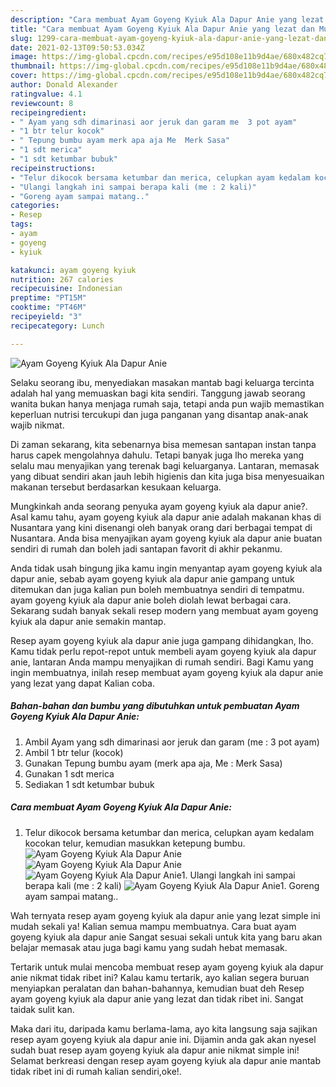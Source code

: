 ```yaml
---
description: "Cara membuat Ayam Goyeng Kyiuk Ala Dapur Anie yang lezat dan Mudah Dibuat"
title: "Cara membuat Ayam Goyeng Kyiuk Ala Dapur Anie yang lezat dan Mudah Dibuat"
slug: 1299-cara-membuat-ayam-goyeng-kyiuk-ala-dapur-anie-yang-lezat-dan-mudah-dibuat
date: 2021-02-13T09:50:53.034Z
image: https://img-global.cpcdn.com/recipes/e95d108e11b9d4ae/680x482cq70/ayam-goyeng-kyiuk-ala-dapur-anie-foto-resep-utama.jpg
thumbnail: https://img-global.cpcdn.com/recipes/e95d108e11b9d4ae/680x482cq70/ayam-goyeng-kyiuk-ala-dapur-anie-foto-resep-utama.jpg
cover: https://img-global.cpcdn.com/recipes/e95d108e11b9d4ae/680x482cq70/ayam-goyeng-kyiuk-ala-dapur-anie-foto-resep-utama.jpg
author: Donald Alexander
ratingvalue: 4.1
reviewcount: 8
recipeingredient:
- " Ayam yang sdh dimarinasi aor jeruk dan garam me  3 pot ayam"
- "1 btr telur kocok"
- " Tepung bumbu ayam merk apa aja Me  Merk Sasa"
- "1 sdt merica"
- "1 sdt ketumbar bubuk"
recipeinstructions:
- "Telur dikocok bersama ketumbar dan merica, celupkan ayam kedalam kocokan telur, kemudian masukkan ketepung bumbu."
- "Ulangi langkah ini sampai berapa kali (me : 2 kali)"
- "Goreng ayam sampai matang.."
categories:
- Resep
tags:
- ayam
- goyeng
- kyiuk

katakunci: ayam goyeng kyiuk 
nutrition: 267 calories
recipecuisine: Indonesian
preptime: "PT15M"
cooktime: "PT46M"
recipeyield: "3"
recipecategory: Lunch

---
```



![Ayam Goyeng Kyiuk Ala Dapur Anie](https://img-global.cpcdn.com/recipes/e95d108e11b9d4ae/680x482cq70/ayam-goyeng-kyiuk-ala-dapur-anie-foto-resep-utama.jpg)

Selaku seorang ibu, menyediakan masakan mantab bagi keluarga tercinta adalah hal yang memuaskan bagi kita sendiri. Tanggung jawab seorang  wanita bukan hanya menjaga rumah saja, tetapi anda pun wajib memastikan keperluan nutrisi tercukupi dan juga panganan yang disantap anak-anak wajib nikmat.

Di zaman  sekarang, kita sebenarnya bisa memesan santapan instan tanpa harus capek mengolahnya dahulu. Tetapi banyak juga lho mereka yang selalu mau menyajikan yang terenak bagi keluarganya. Lantaran, memasak yang dibuat sendiri akan jauh lebih higienis dan kita juga bisa menyesuaikan makanan tersebut berdasarkan kesukaan keluarga. 



Mungkinkah anda seorang penyuka ayam goyeng kyiuk ala dapur anie?. Asal kamu tahu, ayam goyeng kyiuk ala dapur anie adalah makanan khas di Nusantara yang kini disenangi oleh banyak orang dari berbagai tempat di Nusantara. Anda bisa menyajikan ayam goyeng kyiuk ala dapur anie buatan sendiri di rumah dan boleh jadi santapan favorit di akhir pekanmu.

Anda tidak usah bingung jika kamu ingin menyantap ayam goyeng kyiuk ala dapur anie, sebab ayam goyeng kyiuk ala dapur anie gampang untuk ditemukan dan juga kalian pun boleh membuatnya sendiri di tempatmu. ayam goyeng kyiuk ala dapur anie boleh diolah lewat berbagai cara. Sekarang sudah banyak sekali resep modern yang membuat ayam goyeng kyiuk ala dapur anie semakin mantap.

Resep ayam goyeng kyiuk ala dapur anie juga gampang dihidangkan, lho. Kamu tidak perlu repot-repot untuk membeli ayam goyeng kyiuk ala dapur anie, lantaran Anda mampu menyajikan di rumah sendiri. Bagi Kamu yang ingin membuatnya, inilah resep membuat ayam goyeng kyiuk ala dapur anie yang lezat yang dapat Kalian coba.

<!--inarticleads1-->

##### Bahan-bahan dan bumbu yang dibutuhkan untuk pembuatan Ayam Goyeng Kyiuk Ala Dapur Anie:

1. Ambil  Ayam yang sdh dimarinasi aor jeruk dan garam (me : 3 pot ayam)
1. Ambil 1 btr telur (kocok)
1. Gunakan  Tepung bumbu ayam (merk apa aja, Me : Merk Sasa)
1. Gunakan 1 sdt merica
1. Sediakan 1 sdt ketumbar bubuk




<!--inarticleads2-->

##### Cara membuat Ayam Goyeng Kyiuk Ala Dapur Anie:

1. Telur dikocok bersama ketumbar dan merica, celupkan ayam kedalam kocokan telur, kemudian masukkan ketepung bumbu.
<img src="https://img-global.cpcdn.com/steps/bbe7bf86de9fa5de/160x128cq70/ayam-goyeng-kyiuk-ala-dapur-anie-langkah-memasak-1-foto.jpg" alt="Ayam Goyeng Kyiuk Ala Dapur Anie"><img src="https://img-global.cpcdn.com/steps/d25c114d2ad316f1/160x128cq70/ayam-goyeng-kyiuk-ala-dapur-anie-langkah-memasak-1-foto.jpg" alt="Ayam Goyeng Kyiuk Ala Dapur Anie"><img src="https://img-global.cpcdn.com/steps/9feffefe8c76d89f/160x128cq70/ayam-goyeng-kyiuk-ala-dapur-anie-langkah-memasak-1-foto.jpg" alt="Ayam Goyeng Kyiuk Ala Dapur Anie">1. Ulangi langkah ini sampai berapa kali (me : 2 kali)
<img src="https://img-global.cpcdn.com/steps/405a9f9839023867/160x128cq70/ayam-goyeng-kyiuk-ala-dapur-anie-langkah-memasak-2-foto.jpg" alt="Ayam Goyeng Kyiuk Ala Dapur Anie">1. Goreng ayam sampai matang..




Wah ternyata resep ayam goyeng kyiuk ala dapur anie yang lezat simple ini mudah sekali ya! Kalian semua mampu membuatnya. Cara buat ayam goyeng kyiuk ala dapur anie Sangat sesuai sekali untuk kita yang baru akan belajar memasak atau juga bagi kamu yang sudah hebat memasak.

Tertarik untuk mulai mencoba membuat resep ayam goyeng kyiuk ala dapur anie nikmat tidak ribet ini? Kalau kamu tertarik, ayo kalian segera buruan menyiapkan peralatan dan bahan-bahannya, kemudian buat deh Resep ayam goyeng kyiuk ala dapur anie yang lezat dan tidak ribet ini. Sangat taidak sulit kan. 

Maka dari itu, daripada kamu berlama-lama, ayo kita langsung saja sajikan resep ayam goyeng kyiuk ala dapur anie ini. Dijamin anda gak akan nyesel sudah buat resep ayam goyeng kyiuk ala dapur anie nikmat simple ini! Selamat berkreasi dengan resep ayam goyeng kyiuk ala dapur anie mantab tidak ribet ini di rumah kalian sendiri,oke!.

